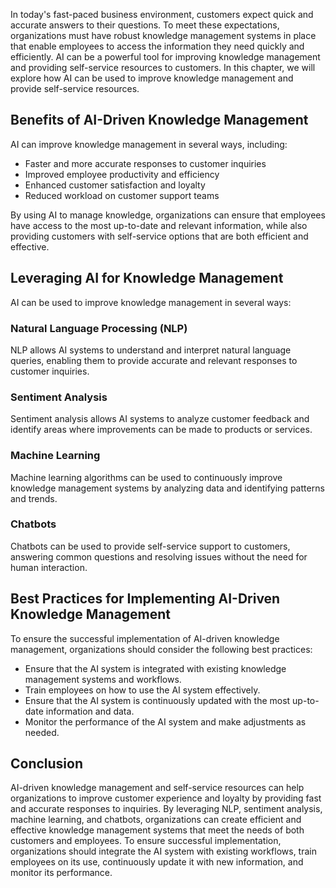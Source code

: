 
In today's fast-paced business environment, customers expect quick and accurate answers to their questions. To meet these expectations, organizations must have robust knowledge management systems in place that enable employees to access the information they need quickly and efficiently. AI can be a powerful tool for improving knowledge management and providing self-service resources to customers. In this chapter, we will explore how AI can be used to improve knowledge management and provide self-service resources.

Benefits of AI-Driven Knowledge Management
------------------------------------------

AI can improve knowledge management in several ways, including:

* Faster and more accurate responses to customer inquiries
* Improved employee productivity and efficiency
* Enhanced customer satisfaction and loyalty
* Reduced workload on customer support teams

By using AI to manage knowledge, organizations can ensure that employees have access to the most up-to-date and relevant information, while also providing customers with self-service options that are both efficient and effective.

Leveraging AI for Knowledge Management
--------------------------------------

AI can be used to improve knowledge management in several ways:

### Natural Language Processing (NLP)

NLP allows AI systems to understand and interpret natural language queries, enabling them to provide accurate and relevant responses to customer inquiries.

### Sentiment Analysis

Sentiment analysis allows AI systems to analyze customer feedback and identify areas where improvements can be made to products or services.

### Machine Learning

Machine learning algorithms can be used to continuously improve knowledge management systems by analyzing data and identifying patterns and trends.

### Chatbots

Chatbots can be used to provide self-service support to customers, answering common questions and resolving issues without the need for human interaction.

Best Practices for Implementing AI-Driven Knowledge Management
--------------------------------------------------------------

To ensure the successful implementation of AI-driven knowledge management, organizations should consider the following best practices:

* Ensure that the AI system is integrated with existing knowledge management systems and workflows.
* Train employees on how to use the AI system effectively.
* Ensure that the AI system is continuously updated with the most up-to-date information and data.
* Monitor the performance of the AI system and make adjustments as needed.

Conclusion
----------

AI-driven knowledge management and self-service resources can help organizations to improve customer experience and loyalty by providing fast and accurate responses to inquiries. By leveraging NLP, sentiment analysis, machine learning, and chatbots, organizations can create efficient and effective knowledge management systems that meet the needs of both customers and employees. To ensure successful implementation, organizations should integrate the AI system with existing workflows, train employees on its use, continuously update it with new information, and monitor its performance.

